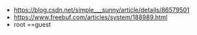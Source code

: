 * https://blog.csdn.net/simple___sunny/article/details/86579501
* https://www.freebuf.com/articles/system/188989.html
* root ==guest
